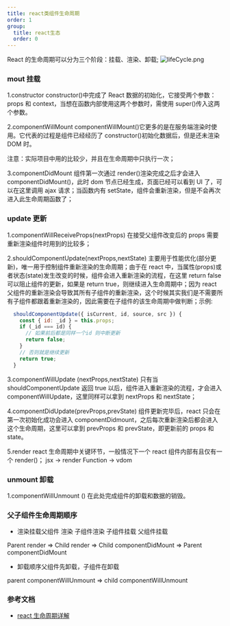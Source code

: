 ```yaml
---
title: react类组件生命周期
order: 1
group:
  title: react生态
  order: 0
---
```


React 的生命周期可以分为三个阶段：挂载、渲染、卸载; ![lifeCycle.png](https://s2.loli.net/2022/04/18/cTnguOrkpi348KN.png)

### mout 挂载

1.constructor constructor()中完成了 React 数据的初始化，它接受两个参数：props 和 context，当想在函数内部使用这两个参数时，需使用 super()传入这两个参数。

2.componentWillMount componentWillMount()它更多的是在服务端渲染时使用。它代表的过程是组件已经经历了 constructor()初始化数据后，但是还未渲染 DOM 时。

注意：实际项目中用的比较少，并且在生命周期中只执行一次；

3.componentDidMount 组件第一次通过 render()渲染完成之后才会进入 componentDidMount()，此时 dom 节点已经生成，页面已经可以看到 UI 了，可以在这里调用 ajax 请求；当函数内有 setState，组件会重新渲染，但是不会再次进入此生命周期函数了；

### update 更新

1.componentWillReceiveProps(nextProps) 在接受父组件改变后的 props 需要重新渲染组件时用到的比较多；

2.shouldComponentUpdate(nextProps,nextState) 主要用于性能优化(部分更新)，唯一用于控制组件重新渲染的生命周期；由于在 react 中，当属性(props)或者状态(state)发生改变的时候，组件会进入重新渲染的流程，在这里 return false 可以阻止组件的更新，如果是 return true，则继续进入生命周期中；因为 react 父组件的重新渲染会导致其所有子组件的重新渲染，这个时候其实我们是不需要所有子组件都跟着重新渲染的，因此需要在子组件的该生命周期中做判断；示例:

```js
  shouldComponentUpdate({ isCurrent, id, source, src }) {
    const { id: _id } = this.props;
    if (_id === id) {
      // 如果前后都是同样一个id 则中断更新
      return false;
    }
    // 否则就是继续更新
    return true;
  }
```

3.componentWillUpdate (nextProps,nextState) 只有当 shouldComponentUpdate 返回 true 以后，组件进入重新渲染的流程，才会进入 componentWillUpdate，这里同样可以拿到 nextProps 和 nextState；

4.componentDidUpdate(prevProps,prevState) 组件更新完毕后，react 只会在第一次初始化成功会进入 componentDidmount，之后每次重新渲染后都会进入这个生命周期，这里可以拿到 prevProps 和 prevState，即更新前的 props 和 state。

5.render react 生命周期中关键环节，一般情况下一个 react 组件内部有且仅有一个 render()； jsx -> render Function -> vdom

### unmount 卸载

1.componentWillUnmount () 在此处完成组件的卸载和数据的销毁。

### 父子组件生命周期顺序

- 渲染挂载父组件 渲染 子组件渲染 子组件挂载 父组件挂载

Parent render => Child render => Child componentDidMount => Parent componentDidMount

- 卸载顺序父组件先卸载，子组件在卸载

parent componentWillUnmount => child componentWillUnmount

### 参考文档

- [react 生命周期详解](https://mp.weixin.qq.com/s/yBZmFMAiXXbhXt0Ommo5Gw)
